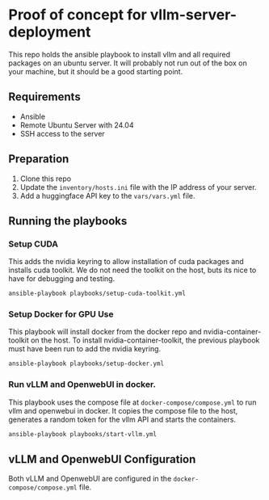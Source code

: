 # Proof of concept for vllm-server-deployment
This repo holds the ansible playbook to install vllm and all required packages on an ubuntu server.
It will probably not run out of the box on your machine, but it should be a good starting point.

## Requirements
- Ansible
- Remote Ubuntu Server with 24.04
- SSH access to the server

## Preparation
1. Clone this repo
2. Update the `inventory/hosts.ini` file with the IP address of your server.
3. Add a huggingface API key to the `vars/vars.yml` file.

## Running the playbooks

### Setup CUDA
This adds the nvidia keyring to allow installation of cuda packages and installs cuda toolkit. 
We do not need the toolkit on the host, buts its nice to have for debugging and testing.
```bash
ansible-playbook playbooks/setup-cuda-toolkit.yml
```

### Setup Docker for GPU Use
This playbook will install docker from the docker repo and nvidia-container-toolkit on the host.
To install nvidia-container-toolkit, the previous playbook must have been run to add the nvidia keyring.
```bash
ansible-playbook playbooks/setup-docker.yml
```


### Run vLLM and OpenwebUI in docker.
This playbook uses the compose file at `docker-compose/compose.yml` to run vllm and openwebui in docker.
It copies the compose file to the host, generates a random token for the vllm API and starts the containers.
```bash
ansible-playbook playbooks/start-vllm.yml
```

## vLLM and OpenwebUI Configuration
Both vLLM and OpenwebUI are configured in the `docker-compose/compose.yml` file.
